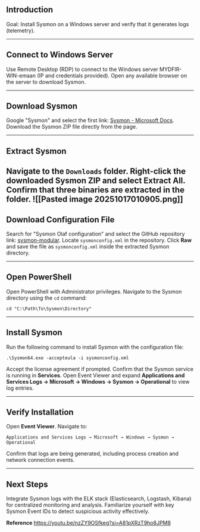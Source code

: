 ## Introduction

Goal: Install Sysmon on a Windows server and verify that it generates logs (telemetry).

---

## Connect to Windows Server

Use Remote Desktop (RDP) to connect to the Windows server MYDFIR-WIN-emaan (IP and credentials provided). Open any available browser on the server to download Sysmon.

---

## Download Sysmon

Google "Sysmon" and select the first link: [Sysmon - Microsoft Docs](https://learn.microsoft.com/en-us/sysinternals/downloads/sysmon). Download the Sysmon ZIP file directly from the page.

---

## Extract Sysmon

Navigate to the `Downloads` folder. Right-click the downloaded Sysmon ZIP and select **Extract All**. Confirm that three binaries are extracted in the folder.
![[Pasted image 20251017010905.png]]
---

## Download Configuration File

Search for "Sysmon Olaf configuration" and select the GitHub repository link: [sysmon-modular](https://github.com/olafhartong/sysmon-modular). Locate `sysmonconfig.xml` in the repository. Click **Raw** and save the file as `sysmonconfig.xml` inside the extracted Sysmon directory.

---

## Open PowerShell

Open PowerShell with Administrator privileges. Navigate to the Sysmon directory using the `cd` command:

`cd "C:\Path\To\Sysmon\Directory"`

---

## Install Sysmon

Run the following command to install Sysmon with the configuration file:

`.\Sysmon64.exe -accepteula -i sysmonconfig.xml`

Accept the license agreement if prompted. Confirm that the Sysmon service is running in **Services**. Open Event Viewer and expand **Applications and Services Logs → Microsoft → Windows → Sysmon → Operational** to view log entries.

---

## Verify Installation

Open **Event Viewer**. Navigate to:

`Applications and Services Logs → Microsoft → Windows → Sysmon → Operational`

Confirm that logs are being generated, including process creation and network connection events.

---

## Next Steps

Integrate Sysmon logs with the ELK stack (Elasticsearch, Logstash, Kibana) for centralized monitoring and analysis. Familiarize yourself with key Sysmon Event IDs to detect suspicious activity effectively.


**Reference**
https://youtu.be/nzZY9OSfkeg?si=A81pXRzT9ho8JPM8